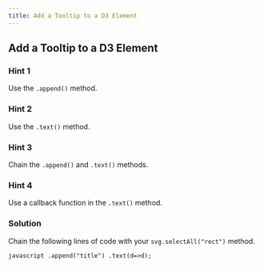 ```yaml
---
title: Add a Tooltip to a D3 Element
---
```

## Add a Tooltip to a D3 Element

### Hint 1

Use the ` .append() ` method.

### Hint 2

Use the ` .text() ` method.

### Hint 3

Chain the ` .append() ` and ` .text() ` methods.

### Hint 4

Use a callback function in the ` .text() ` method.

### Solution

Chain the following lines of code with your ` svg.selectAll("rect") ` method.

`javascript
  .append("title")
  .text(d=>d);
`
